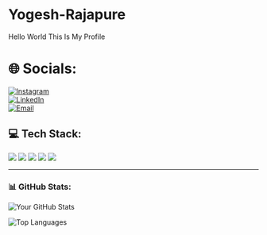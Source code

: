 # Yogesh-Rajapure
Hello World This Is My Profile

# 🌐 Socials:
[![Instagram](https://img.shields.io/badge/Instagram-%23E4405F.svg?&style=for-the-badge&logo=Instagram&logoColor=white)](https://www.instagram.com/https://www.instagram.com/banty_1613?igsh=MXZtNzB2MTY1ZHQ0dQ==&utm_source=ig_contact_invite)  
[![LinkedIn](https://img.shields.io/badge/LinkedIn-%230077B5.svg?&style=for-the-badge&logo=linkedin&logoColor=white)](https://www.linkedin.com/in/https://www.linkedin.com/in/yogesh-rajapure-976220259)  
[![Email](https://img.shields.io/badge/Gmail-%23D14836.svg?&style=for-the-badge&logo=Gmail&logoColor=white)](mailto:bantirajapure2005@gmail.com)


## 💻 Tech Stack:

<p>
  <img src="https://img.shields.io/badge/POWER%20BI-F2C811?style=for-the-badge&logo=powerbi&logoColor=black" />
  <img src="https://img.shields.io/badge/TABLEAU-E97627?style=for-the-badge&logo=tableau&logoColor=white" />
  <img src="https://img.shields.io/badge/EXCEL-217346?style=for-the-badge&logo=microsoft-excel&logoColor=white" />
  <img src="https://img.shields.io/badge/PYTHON-3776AB?style=for-the-badge&logo=python&logoColor=white" />
  <img src="https://img.shields.io/badge/MySQL-4479A1?style=for-the-badge&logo=mysql&logoColor=white" />
</p>


---

### 📊 GitHub Stats:

![Your GitHub Stats](https://github-readme-stats.vercel.app/api?username=YogeshRajapure&show_icons=true&theme=radical)

![Top Languages](https://github-readme-stats.vercel.app/api/top-langs/?username=YogeshRajaoure&layout=compact&theme=radical)

